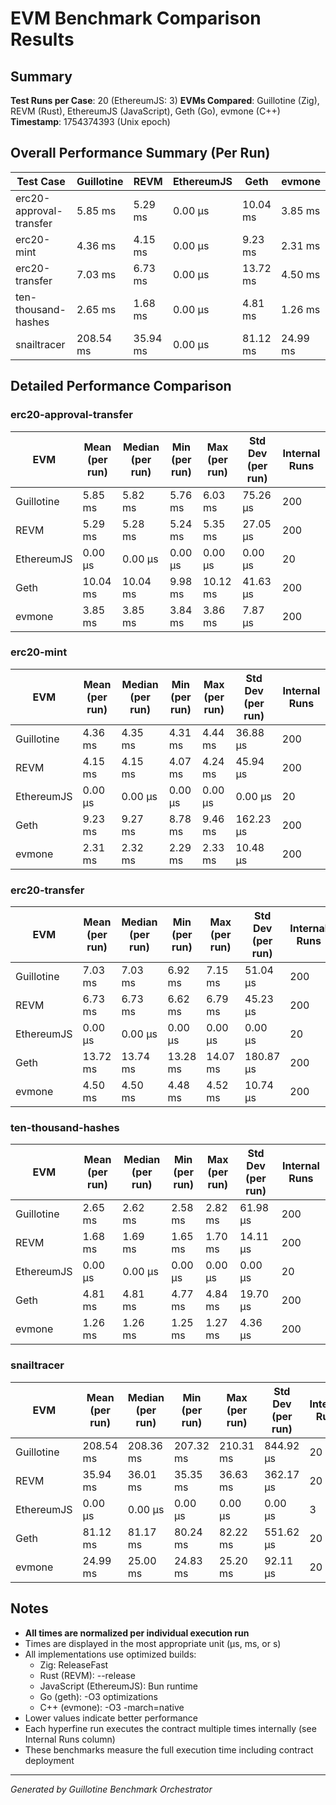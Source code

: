 # EVM Benchmark Comparison Results

## Summary

**Test Runs per Case**: 20 (EthereumJS: 3)
**EVMs Compared**: Guillotine (Zig), REVM (Rust), EthereumJS (JavaScript), Geth (Go), evmone (C++)
**Timestamp**: 1754374393 (Unix epoch)

## Overall Performance Summary (Per Run)

| Test Case | Guillotine | REVM | EthereumJS | Geth | evmone |
|-----------|------------|------|------------|------|--------|
| erc20-approval-transfer   | 5.85 ms | 5.29 ms | 0.00 μs | 10.04 ms | 3.85 ms |
| erc20-mint                | 4.36 ms | 4.15 ms | 0.00 μs | 9.23 ms | 2.31 ms |
| erc20-transfer            | 7.03 ms | 6.73 ms | 0.00 μs | 13.72 ms | 4.50 ms |
| ten-thousand-hashes       | 2.65 ms | 1.68 ms | 0.00 μs | 4.81 ms | 1.26 ms |
| snailtracer               | 208.54 ms | 35.94 ms | 0.00 μs | 81.12 ms | 24.99 ms |

## Detailed Performance Comparison

### erc20-approval-transfer

| EVM | Mean (per run) | Median (per run) | Min (per run) | Max (per run) | Std Dev (per run) | Internal Runs |
|-----|----------------|------------------|---------------|---------------|-------------------|---------------|
| Guillotine  | 5.85 ms | 5.82 ms | 5.76 ms | 6.03 ms | 75.26 μs |           200 |
| REVM        | 5.29 ms | 5.28 ms | 5.24 ms | 5.35 ms | 27.05 μs |           200 |
| EthereumJS  | 0.00 μs | 0.00 μs | 0.00 μs | 0.00 μs | 0.00 μs |            20 |
| Geth        | 10.04 ms | 10.04 ms | 9.98 ms | 10.12 ms | 41.63 μs |           200 |
| evmone      | 3.85 ms | 3.85 ms | 3.84 ms | 3.86 ms | 7.87 μs |           200 |

### erc20-mint

| EVM | Mean (per run) | Median (per run) | Min (per run) | Max (per run) | Std Dev (per run) | Internal Runs |
|-----|----------------|------------------|---------------|---------------|-------------------|---------------|
| Guillotine  | 4.36 ms | 4.35 ms | 4.31 ms | 4.44 ms | 36.88 μs |           200 |
| REVM        | 4.15 ms | 4.15 ms | 4.07 ms | 4.24 ms | 45.94 μs |           200 |
| EthereumJS  | 0.00 μs | 0.00 μs | 0.00 μs | 0.00 μs | 0.00 μs |            20 |
| Geth        | 9.23 ms | 9.27 ms | 8.78 ms | 9.46 ms | 162.23 μs |           200 |
| evmone      | 2.31 ms | 2.32 ms | 2.29 ms | 2.33 ms | 10.48 μs |           200 |

### erc20-transfer

| EVM | Mean (per run) | Median (per run) | Min (per run) | Max (per run) | Std Dev (per run) | Internal Runs |
|-----|----------------|------------------|---------------|---------------|-------------------|---------------|
| Guillotine  | 7.03 ms | 7.03 ms | 6.92 ms | 7.15 ms | 51.04 μs |           200 |
| REVM        | 6.73 ms | 6.73 ms | 6.62 ms | 6.79 ms | 45.23 μs |           200 |
| EthereumJS  | 0.00 μs | 0.00 μs | 0.00 μs | 0.00 μs | 0.00 μs |            20 |
| Geth        | 13.72 ms | 13.74 ms | 13.28 ms | 14.07 ms | 180.87 μs |           200 |
| evmone      | 4.50 ms | 4.50 ms | 4.48 ms | 4.52 ms | 10.74 μs |           200 |

### ten-thousand-hashes

| EVM | Mean (per run) | Median (per run) | Min (per run) | Max (per run) | Std Dev (per run) | Internal Runs |
|-----|----------------|------------------|---------------|---------------|-------------------|---------------|
| Guillotine  | 2.65 ms | 2.62 ms | 2.58 ms | 2.82 ms | 61.98 μs |           200 |
| REVM        | 1.68 ms | 1.69 ms | 1.65 ms | 1.70 ms | 14.11 μs |           200 |
| EthereumJS  | 0.00 μs | 0.00 μs | 0.00 μs | 0.00 μs | 0.00 μs |            20 |
| Geth        | 4.81 ms | 4.81 ms | 4.77 ms | 4.84 ms | 19.70 μs |           200 |
| evmone      | 1.26 ms | 1.26 ms | 1.25 ms | 1.27 ms | 4.36 μs |           200 |

### snailtracer

| EVM | Mean (per run) | Median (per run) | Min (per run) | Max (per run) | Std Dev (per run) | Internal Runs |
|-----|----------------|------------------|---------------|---------------|-------------------|---------------|
| Guillotine  | 208.54 ms | 208.36 ms | 207.32 ms | 210.31 ms | 844.92 μs |            20 |
| REVM        | 35.94 ms | 36.01 ms | 35.35 ms | 36.63 ms | 362.17 μs |            20 |
| EthereumJS  | 0.00 μs | 0.00 μs | 0.00 μs | 0.00 μs | 0.00 μs |             3 |
| Geth        | 81.12 ms | 81.17 ms | 80.24 ms | 82.22 ms | 551.62 μs |            20 |
| evmone      | 24.99 ms | 25.00 ms | 24.83 ms | 25.20 ms | 92.11 μs |            20 |


## Notes

- **All times are normalized per individual execution run**
- Times are displayed in the most appropriate unit (μs, ms, or s)
- All implementations use optimized builds:
  - Zig: ReleaseFast
  - Rust (REVM): --release
  - JavaScript (EthereumJS): Bun runtime
  - Go (geth): -O3 optimizations
  - C++ (evmone): -O3 -march=native
- Lower values indicate better performance
- Each hyperfine run executes the contract multiple times internally (see Internal Runs column)
- These benchmarks measure the full execution time including contract deployment

---

*Generated by Guillotine Benchmark Orchestrator*
